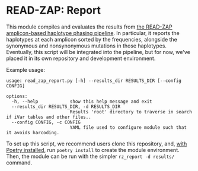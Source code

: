 # READ-ZAP: Report

This module compiles and evaluates the results from [the READ-ZAP amplicon-based haplotype phasing pipeline](https://github.com/nrminor/READ-ZAP). In particular, it reports the haplotypes at each amplicon sorted by the frequencies, alongside the synonymous and nonsynonymous mutations in those haplotypes. Eventually, this script will be integrated into the pipeline, but for now, we've placed it in its own repository and development environment.

Example usage:
```
usage: read_zap_report.py [-h] --results_dir RESULTS_DIR [--config CONFIG]

options:
  -h, --help            show this help message and exit
  --results_dir RESULTS_DIR, -d RESULTS_DIR
                        Results 'root' directory to traverse in search if iVar tables and other files..
  --config CONFIG, -c CONFIG
                        YAML file used to configure module such that it avoids harcoding.
```

To set up this script, we recommend users clone this repository, and, [with Poetry installed](https://python-poetry.org/), run `poetry install` to create the module environment. Then, the module can be run with the simpler `rz_report -d results/` command.
